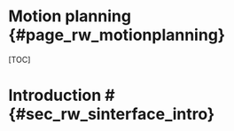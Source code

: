 Motion planning  {#page_rw_motionplanning}
===============

[TOC]

# Introduction # {#sec_rw_sinterface_intro}

